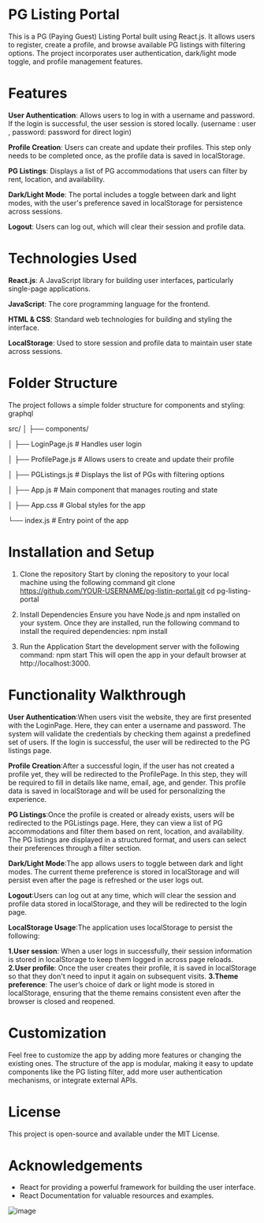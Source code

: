 # PG Listing Portal
This is a PG (Paying Guest) Listing Portal built using React.js. It allows users to register, create a profile, and browse available PG listings with filtering options. The project incorporates user authentication, dark/light mode toggle, and profile management features.

# Features
**User Authentication**: Allows users to log in with a username and password. If the login is successful, the user session is stored locally.
(username : user , password: password for direct login)

**Profile Creation**: Users can create and update their profiles. This step only needs to be completed once, as the profile data is saved in localStorage.

**PG Listings**: Displays a list of PG accommodations that users can filter by rent, location, and availability.

**Dark/Light Mode**: The portal includes a toggle between dark and light modes, with the user's preference saved in localStorage for persistence across sessions.

**Logout**: Users can log out, which will clear their session and profile data.

# Technologies Used
**React.js**: A JavaScript library for building user interfaces, particularly single-page applications.

**JavaScript**: The core programming language for the frontend.

**HTML & CSS**: Standard web technologies for building and styling the interface.

**LocalStorage**: Used to store session and profile data to maintain user state across sessions.

# Folder Structure
The project follows a simple folder structure for components and styling:
graphql

src/
│
├── components/

│   ├── LoginPage.js       # Handles user login

│   ├── ProfilePage.js     # Allows users to create and update their profile

│   ├── PGListings.js      # Displays the list of PGs with filtering options

│   ├── App.js                 # Main component that manages routing and state

│   ├── App.css                # Global styles for the app

└── index.js               # Entry point of the app

# Installation and Setup

1. Clone the repository
Start by cloning the repository to your local machine using the following command
git clone https://github.com/YOUR-USERNAME/pg-listin-portal.git
cd pg-listing-portal

2. Install Dependencies
Ensure you have Node.js and npm installed on your system. Once they are installed, run the following command to install the required dependencies:
npm install

3. Run the Application
Start the development server with the following command:
npm start
This will open the app in your default browser at http://localhost:3000.

# Functionality Walkthrough
**User Authentication**:When users visit the website, they are first presented with the LoginPage. Here, they can enter a username and password. The system will validate the credentials by checking them against a predefined set of users. If the login is successful, the user will be redirected to the PG listings page.

**Profile Creation**:After a successful login, if the user has not created a profile yet, they will be redirected to the ProfilePage. In this step, they will be required to fill in details like name, email, age, and gender. This profile data is saved in localStorage and will be used for personalizing the experience.

**PG Listings**:Once the profile is created or already exists, users will be redirected to the PGListings page. Here, they can view a list of PG accommodations and filter them based on rent, location, and availability. The PG listings are displayed in a structured format, and users can select their preferences through a filter section.

**Dark/Light Mode**:The app allows users to toggle between dark and light modes. The current theme preference is stored in localStorage and will persist even after the page is refreshed or the user logs out.

**Logout**:Users can log out at any time, which will clear the session and profile data stored in localStorage, and they will be redirected to the login page.

**LocalStorage Usage**:The application uses localStorage to persist the following:

**1.User session**: When a user logs in successfully, their session information is stored in localStorage to keep them logged in across page reloads.
**2.User profile**: Once the user creates their profile, it is saved in localStorage so that they don't need to input it again on subsequent visits.
**3.Theme preference**: The user’s choice of dark or light mode is stored in localStorage, ensuring that the theme remains consistent even after the browser is closed and reopened.

# Customization
Feel free to customize the app by adding more features or changing the existing ones. The structure of the app is modular, making it easy to update components like the PG listing filter, add more user authentication mechanisms, or integrate external APIs.

# License
This project is open-source and available under the MIT License.

# Acknowledgements
* React for providing a powerful framework for building the user interface.
* React Documentation for valuable resources and examples.

![image](https://github.com/user-attachments/assets/b997d155-af10-4b04-b7c9-76c21bdef42e)
